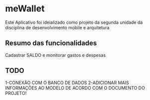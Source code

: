 # meWallet

Este Aplicativo foi ideializado como projeto da segunda unidade da disciplina de desenvolvimento mobile e arquitetura

## Resumo das funcionalidades
Cadastrar SALDO e monitorar gastos e despesas


## TODO
1-CONEXÃO COM O BANCO DE DADOS
2-ADICIONAR MAIS INFORMAÇÕES AO MODELO DE ACORDO COM O DOCUMENTO DO PROJETO!
